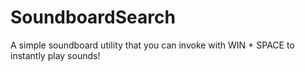 # SoundboardSearch
A simple soundboard utility that you can invoke with WIN + SPACE to instantly play sounds!